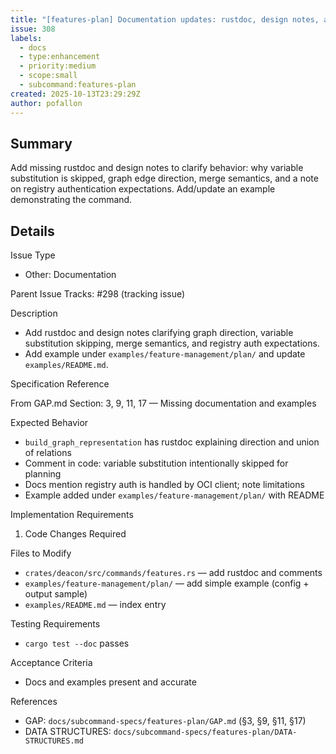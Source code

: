 ```yaml
---
title: "[features-plan] Documentation updates: rustdoc, design notes, auth behavior, examples"
issue: 308
labels:
  - docs
  - type:enhancement
  - priority:medium
  - scope:small
  - subcommand:features-plan
created: 2025-10-13T23:29:29Z
author: pofallon
---
```


## Summary
Add missing rustdoc and design notes to clarify behavior: why variable substitution is skipped, graph edge direction, merge semantics, and a note on registry authentication expectations. Add/update an example demonstrating the command.

## Details

Issue Type
- Other: Documentation

Parent Issue
Tracks: #298 (tracking issue)

Description
- Add rustdoc and design notes clarifying graph direction, variable substitution skipping, merge semantics, and registry auth expectations.
- Add example under `examples/feature-management/plan/` and update `examples/README.md`.

Specification Reference

From GAP.md Section: 3, 9, 11, 17 — Missing documentation and examples

Expected Behavior
- `build_graph_representation` has rustdoc explaining direction and union of relations
- Comment in code: variable substitution intentionally skipped for planning
- Docs mention registry auth is handled by OCI client; note limitations
- Example added under `examples/feature-management/plan/` with README

Implementation Requirements

1. Code Changes Required

Files to Modify
- `crates/deacon/src/commands/features.rs` — add rustdoc and comments
- `examples/feature-management/plan/` — add simple example (config + output sample)
- `examples/README.md` — index entry

Testing Requirements
- `cargo test --doc` passes

Acceptance Criteria
- Docs and examples present and accurate

References
- GAP: `docs/subcommand-specs/features-plan/GAP.md` (§3, §9, §11, §17)
- DATA STRUCTURES: `docs/subcommand-specs/features-plan/DATA-STRUCTURES.md`
